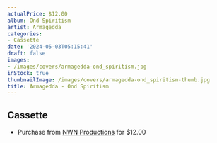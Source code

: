 ```yaml
---
actualPrice: $12.00
album: Ond Spiritism
artist: Armagedda
categories:
- Cassette
date: '2024-05-03T05:15:41'
draft: false
images:
- /images/covers/armagedda-ond_spiritism.jpg
inStock: true
thumbnailImage: /images/covers/armagedda-ond_spiritism-thumb.jpg
title: Armagedda - Ond Spiritism
---
```


## Cassette
* Purchase from [NWN Productions](http://shop.nwnprod.com/index.php?route=product/product&path=73&product_id=32692&sort=pd.name&order=ASC) for $12.00
